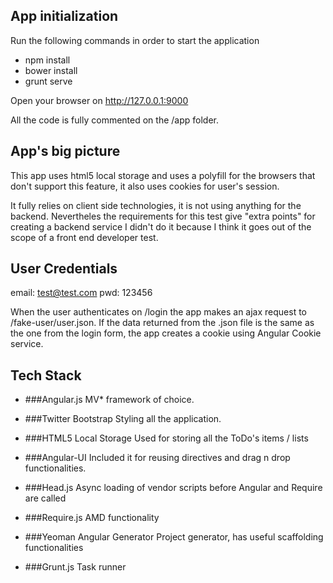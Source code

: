 ## App initialization
Run the following commands in order to start the application

* npm install
* bower install
* grunt serve

Open your browser on http://127.0.0.1:9000

All the code is fully commented on the /app folder.

## App's big picture
This app uses html5 local storage and uses a polyfill for the browsers that don't support this feature, it also uses cookies for user's session.

It fully relies on client side technologies, it is not using anything for the backend. Nevertheles the requirements for this test give "extra points" for creating a backend service I didn't do it because I think it goes out of the scope of a front end developer test.

## User Credentials

email: test@test.com
pwd:   123456

When the user authenticates on /login the app makes an ajax request to /fake-user/user.json. If the data returned from the .json file is the same as the one from the login form, the app creates a cookie using Angular Cookie service.


## Tech Stack


* ###Angular.js
  MV* framework of choice.

* ###Twitter Bootstrap
  Styling all the application.

* ###HTML5 Local Storage
  Used for storing all the ToDo's items / lists

* ###Angular-UI
  Included it for reusing directives and drag n drop functionalities.

* ###Head.js
  Async loading of vendor scripts before Angular and Require are called

* ###Require.js
  AMD functionality

* ###Yeoman Angular Generator
  Project generator, has useful scaffolding functionalities

* ###Grunt.js
  Task runner
